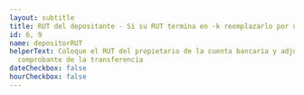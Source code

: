 ```yaml
---
layout: subtitle
title: RUT del depositante - Si su RUT termina en -k reemplazarlo por un 1
id: 6, 9
name: depositorRUT
helperText: Coloque el RUT del propietario de la cuenta bancaria y adjunte el
  comprobante de la transferencia
dateCheckbox: false
hourCheckbox: false
---
```

